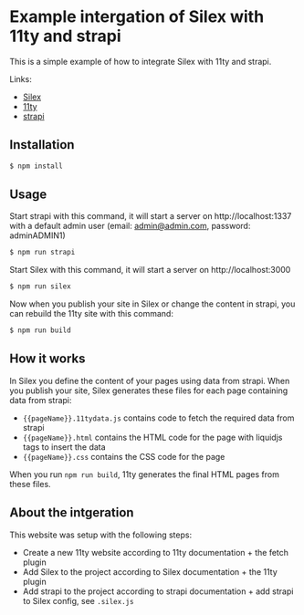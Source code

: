 # Example intergation of Silex with 11ty and strapi

This is a simple example of how to integrate Silex with 11ty and strapi.

Links:

- [Silex](https://www.silex.me/)
- [11ty](https://www.11ty.dev/)
- [strapi](https://strapi.io/)

## Installation

```bash
$ npm install
```

## Usage

Start strapi with this command, it will start a server on http://localhost:1337 with a default admin user (email: admin@admin.com, password: adminADMIN1)

```bash
$ npm run strapi
```

Start Silex with this command, it will start a server on http://localhost:3000

```bash
$ npm run silex
```

Now when you publish your site in Silex or change the content in strapi, you can rebuild the 11ty site with this command:

```bash
$ npm run build
```

## How it works

In Silex you define the content of your pages using data from strapi. When you publish your site, Silex generates these files for each page containing data from strapi:

- `{{pageName}}.11tydata.js` contains code to fetch the required data from strapi
- `{{pageName}}.html` contains the HTML code for the page with liquidjs tags to insert the data
- `{{pageName}}.css` contains the CSS code for the page

When you run `npm run build`, 11ty generates the final HTML pages from these files.

## About the intgeration

This website was setup with the following steps:

* Create a new 11ty website according to 11ty documentation + the fetch plugin
* Add Silex to the project according to Silex documentation + the 11ty plugin
* Add strapi to the project according to strapi documentation + add strapi to Silex config, see `.silex.js`
